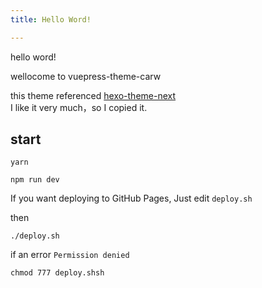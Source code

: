 ```yaml
---
title: Hello Word!

---
```


hello word!

wellocome to vuepress-theme-carw

this theme referenced [hexo-theme-next](https://github.com/theme-next/hexo-theme-next)  
I like it very much，so I copied it.



## start

```shell
yarn

npm run dev
```



If you want  deploying to GitHub Pages,  Just edit `deploy.sh` 

then

```shell
./deploy.sh
```

if an error `Permission denied` 

```shell
chmod 777 deploy.shsh
```

<!-- more -->
